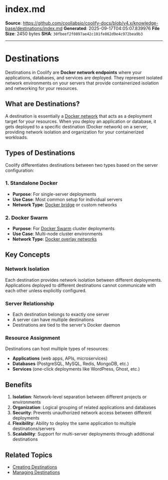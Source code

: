 # index.md

**Source**: https://github.com/coollabsio/coolify-docs/blob/v4.x/knowledge-base/destinations/index.md
**Generated**: 2025-09-17T04:05:07.839976
**File Size**: 2450 bytes
**SHA**: `30fbeef2f0897ae42c101fe862d9e4c972bea9b3`

---

# Destinations

Destinations in Coolify are **Docker network endpoints** where your applications, databases, and services are deployed. They represent isolated network environments on your servers that provide containerized isolation and networking for your resources.

## What are Destinations?

A destination is essentially a [Docker network](https://docs.docker.com/engine/network/) that acts as a deployment target for your resources. When you deploy an application or database, it gets deployed to a specific destination (Docker network) on a server, providing network isolation and organization for your containerized workloads.

## Types of Destinations

Coolify differentiates destinations between two types based on the server configuration:

### 1. Standalone Docker

- **Purpose**: For single-server deployments
- **Use Case**: Most common setup for individual servers
- **Network Type**: [Docker bridge](https://docs.docker.com/engine/network/drivers/bridge/) or custom networks

### 2. Docker Swarm

- **Purpose**: For [Docker Swarm](https://docs.docker.com/engine/swarm/) cluster deployments
- **Use Case**: Multi-node cluster environments
- **Network Type**: [Docker overlay networks](https://docs.docker.com/engine/network/drivers/overlay/)

## Key Concepts

### Network Isolation

Each destination provides network isolation between different deployments. Applications deployed to different destinations cannot communicate with each other unless explicitly configured.

### Server Relationship

- Each destination belongs to exactly one server
- A server can have multiple destinations
- Destinations are tied to the server's Docker daemon

### Resource Assignment

Destinations can host multiple types of resources:

- **Applications** (web apps, APIs, microservices)
- **Databases** (PostgreSQL, MySQL, Redis, MongoDB, etc.)
- **Services** (one-click deployments like WordPress, Ghost, etc.)

## Benefits

1. **Isolation**: Network-level separation between different projects or environments
2. **Organization**: Logical grouping of related applications and databases
3. **Security**: Prevents unauthorized network access between different deployments
4. **Flexibility**: Ability to deploy the same application to multiple destinations/servers
5. **Scalability**: Support for multi-server deployments through additional destinations

## Related Topics

- [Creating Destinations](./create.md)
- [Managing Destinations](./manage.md)

